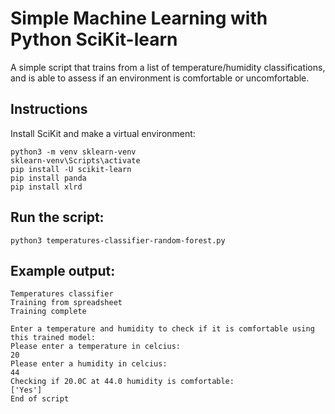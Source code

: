 # Simple Machine Learning with Python SciKit-learn

A simple script that trains from a list of temperature/humidity classifications, and is able to assess if an environment is comfortable or uncomfortable.

## Instructions

Install SciKit and make a virtual environment:

`python3 -m venv sklearn-venv`\
`sklearn-venv\Scripts\activate`\
`pip install -U scikit-learn`\
`pip install panda`\
`pip install xlrd`

## Run the script:

`python3 temperatures-classifier-random-forest.py`

## Example output:

```
Temperatures classifier
Training from spreadsheet
Training complete

Enter a temperature and humidity to check if it is comfortable using this trained model:
Please enter a temperature in celcius:
20
Please enter a humidity in celcius:
44
Checking if 20.0C at 44.0 humidity is comfortable:
['Yes']
End of script
```